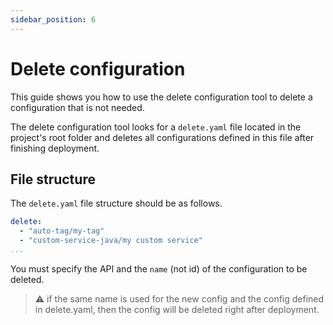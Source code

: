 ```yaml
---
sidebar_position: 6
---
```


# Delete configuration

This guide shows you how to use the delete configuration tool to delete a configuration that is not needed.

The delete configuration tool looks for a `delete.yaml` file located in the project's root folder and deletes all configurations defined in this file after finishing deployment.
 
## File structure

The `delete.yaml` file structure should be as follows.  

```yaml
delete:
  - "auto-tag/my-tag"
  - "custom-service-java/my custom service"
...
```
You must specify the API and the `name` (not id) of the configuration to be deleted.

> :warning: if the same name is used for the new config and the config defined in delete.yaml, then the config will be deleted right after deployment.
